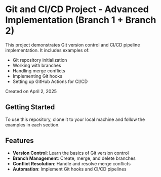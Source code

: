 # Git and CI/CD Project - Advanced Implementation (Branch 1 + Branch 2)

This project demonstrates Git version control and CI/CD pipeline implementation. It includes examples of:

- Git repository initialization
- Working with branches
- Handling merge conflicts
- Implementing Git hooks
- Setting up GitHub Actions for CI/CD

Created on April 2, 2025

## Getting Started

To use this repository, clone it to your local machine and follow the examples in each section.

## Features

- **Version Control**: Learn the basics of Git version control
- **Branch Management**: Create, merge, and delete branches
- **Conflict Resolution**: Handle and resolve merge conflicts
- **Automation**: Implement Git hooks and CI/CD pipelines
